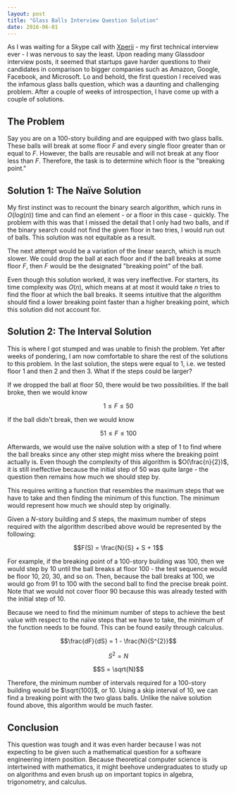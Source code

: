 ```yaml
---
layout: post
title: "Glass Balls Interview Question Solution"
date: 2016-06-01
---
```


As I was waiting for a Skype call with [Xperii](http://xperii.com/) - my first technical interview ever - I was nervous to say the least. Upon reading many Glassdoor interview posts, it seemed that startups gave harder questions to their candidates in comparison to bigger companies such as Amazon, Google, Facebook, and Microsoft. Lo and behold, the first question I received was the infamous glass balls question, which was a daunting and challenging problem. After a couple of weeks of introspection, I have come up with a couple of solutions.

## The Problem

Say you are on a 100-story building and are equipped with two glass balls. These balls will break at some floor $F$ and every single floor greater than or equal to $F$. However, the balls are reusable and will not break at any floor less than $F$. Therefore, the task is to determine which floor is the "breaking point."

## Solution 1: The Naïve Solution

My first instinct was to recount the binary search algorithm, which runs in $O(log(n))$ time and can find an element - or a floor in this case - quickly. The problem with this was that I missed the detail that I only had two balls, and if the binary search could not find the given floor in two tries, I would run out of balls. This solution was not equitable as a result.

The next attempt would be a variation of the linear search, which is much slower. We could drop the ball at each floor and if the ball breaks at some floor $F$, then $F$ would be the designated "breaking point" of the ball.

Even though this solution worked, it was very ineffective. For starters, its time complexity was $O(n)$, which means at at most it would take $n$ tries to find the floor at which the ball breaks. It seems intuitive that the algorithm should find a lower breaking point faster than a higher breaking point, which this solution did not account for.

## Solution 2: The Interval Solution

This is where I got stumped and was unable to finish the problem. Yet after weeks of pondering, I am now comfortable to share the rest of the solutions to this problem. In the last solution, the steps were equal to $1$, i.e. we tested floor $1$ and then $2$ and then $3$. What if the steps could be larger?

If we dropped the ball at floor $50$, there would be two possibilities. If the ball broke, then we would know

$$1 \leq F \leq 50$$

If the ball didn't break, then we would know

$$51 \leq F \leq 100$$

Afterwards, we would use the naïve solution with a step of $1$ to find where the ball breaks since any other step might miss where the breaking point actually is. Even though the complexity of this algorithm is $O(\frac{n}{2})$, it is still ineffective because the initial step of $50$ was quite large - the question then remains how much we should step by.

This requires writing a function that resembles the maximum steps that we have to take and then finding the minimum of this function. The minimum would represent how much we should step by originally.

Given a $N$-story building and $S$ steps, the maximum number of steps required with the algorithm described above would be represented by the following:

$$F(S) = \frac{N}{S} + S + 1$$

For example, if the breaking point of a $100$-story building was $100$, then we would step by $10$ until the ball breaks at floor $100$ - the test sequence would be floor $10$, $20$, $30$, and so on. Then, because the ball breaks at $100$, we would go from $91$ to $100$ with the second ball to find the precise break point. Note that we would not cover floor $90$ because this was already tested with the initial step of $10$.

Because we need to find the minimum number of steps to achieve the best value with respect to the naïve steps that we have to take, the minimum of the function needs to be found. This can be found easily through calculus.

$$\frac{dF}{dS} = 1 - \frac{N}{S^{2}}$$

$$S^{2} = N$$

$$S = \sqrt{N}$$

Therefore, the minimum number of intervals required for a $100$-story building would be $\sqrt{100}$, or $10$. Using a skip interval of $10$, we can find a breaking point with the two glass balls. Unlike the naïve solution found above, this algorithm would be much faster.

## Conclusion

This question was tough and it was even harder because I was not expecting to be given such a mathematical question for a software engineering intern position. Because theoretical computer science is intertwined with mathematics, it might beehove undergraduates to study up on algorithms and even brush up on important topics in algebra, trigonometry, and calculus.
